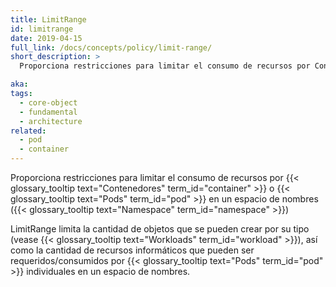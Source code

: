 ```yaml
---
title: LimitRange
id: limitrange
date: 2019-04-15
full_link: /docs/concepts/policy/limit-range/
short_description: >
  Proporciona restricciones para limitar el consumo de recursos por Contenedores o Pods en un espacio de nombres

aka:
tags:
  - core-object
  - fundamental
  - architecture
related:
  - pod
  - container
---
```


Proporciona restricciones para limitar el consumo de recursos por {{< glossary_tooltip text="Contenedores" term_id="container" >}} o {{< glossary_tooltip text="Pods" term_id="pod" >}} en un espacio de nombres ({{< glossary_tooltip text="Namespace" term_id="namespace" >}})

<!--more-->

LimitRange limita la cantidad de objetos que se pueden crear por su tipo (vease {{< glossary_tooltip text="Workloads" term_id="workload" >}}), así como la cantidad de recursos informáticos que pueden ser requeridos/consumidos por {{< glossary_tooltip text="Pods" term_id="pod" >}} individuales en un espacio de nombres.
